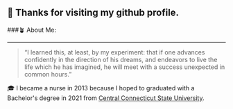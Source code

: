 ## 👋 Thanks for visiting my github profile.

###🪴 About Me:
____________
> “I learned this, at least, by my experiment: that if one advances confidently in the direction of his dreams, and endeavors to live the life which he has imagined, he will meet with a success unexpected in common hours.”

🎓 I became a nurse in 2013 because I hoped to 
graduated with a Bachelor's degree in 2021 from [Central Connecticut State University](https://www.ccsu.edu/cs/). 

<!--
**jacobjpelletier/jacobjpelletier** is a ✨ _special_ ✨ repository because its `README.md` (this file) appears on your GitHub profile.

Here are some ideas to get you started:

- 🔭 I’m currently working on ...
- 🌱 I’m currently learning ...
- 👯 I’m looking to collaborate on ...
- 🤔 I’m looking for help with ...
- 💬 Ask me about ...
- 📫 How to reach me: ...
- 😄 Pronouns: ...
- ⚡ Fun fact: ...
-->
